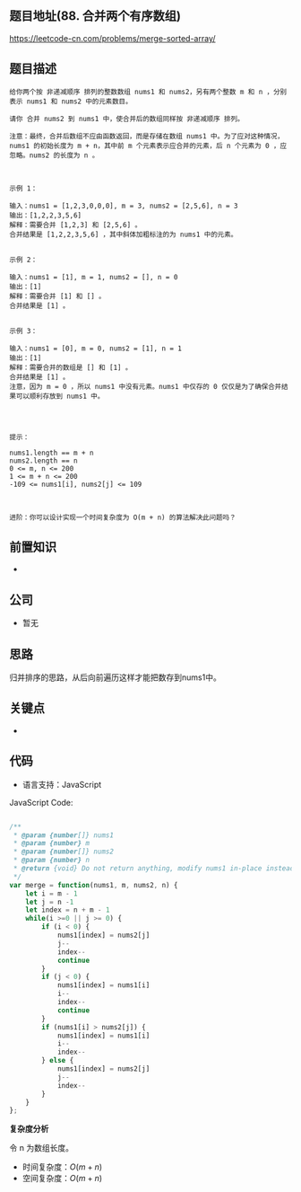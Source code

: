 
## 题目地址(88. 合并两个有序数组)

https://leetcode-cn.com/problems/merge-sorted-array/

## 题目描述

```
给你两个按 非递减顺序 排列的整数数组 nums1 和 nums2，另有两个整数 m 和 n ，分别表示 nums1 和 nums2 中的元素数目。

请你 合并 nums2 到 nums1 中，使合并后的数组同样按 非递减顺序 排列。

注意：最终，合并后数组不应由函数返回，而是存储在数组 nums1 中。为了应对这种情况，nums1 的初始长度为 m + n，其中前 m 个元素表示应合并的元素，后 n 个元素为 0 ，应忽略。nums2 的长度为 n 。

 

示例 1：

输入：nums1 = [1,2,3,0,0,0], m = 3, nums2 = [2,5,6], n = 3
输出：[1,2,2,3,5,6]
解释：需要合并 [1,2,3] 和 [2,5,6] 。
合并结果是 [1,2,2,3,5,6] ，其中斜体加粗标注的为 nums1 中的元素。


示例 2：

输入：nums1 = [1], m = 1, nums2 = [], n = 0
输出：[1]
解释：需要合并 [1] 和 [] 。
合并结果是 [1] 。


示例 3：

输入：nums1 = [0], m = 0, nums2 = [1], n = 1
输出：[1]
解释：需要合并的数组是 [] 和 [1] 。
合并结果是 [1] 。
注意，因为 m = 0 ，所以 nums1 中没有元素。nums1 中仅存的 0 仅仅是为了确保合并结果可以顺利存放到 nums1 中。


 

提示：

nums1.length == m + n
nums2.length == n
0 <= m, n <= 200
1 <= m + n <= 200
-109 <= nums1[i], nums2[j] <= 109

 

进阶：你可以设计实现一个时间复杂度为 O(m + n) 的算法解决此问题吗？
```

## 前置知识

- 

## 公司

- 暂无

## 思路

归并排序的思路，从后向前遍历这样才能把数存到nums1中。

## 关键点

-  

## 代码

- 语言支持：JavaScript

JavaScript Code:

```javascript

/**
 * @param {number[]} nums1
 * @param {number} m
 * @param {number[]} nums2
 * @param {number} n
 * @return {void} Do not return anything, modify nums1 in-place instead.
 */
var merge = function(nums1, m, nums2, n) {
    let i = m - 1
    let j = n -1
    let index = n + m - 1
    while(i >=0 || j >= 0) {
        if (i < 0) {
            nums1[index] = nums2[j]
            j--
            index--
            continue 
        }
        if (j < 0) {
            nums1[index] = nums1[i]
            i--
            index--
            continue 
        }
        if (nums1[i] > nums2[j]) {
            nums1[index] = nums1[i]
            i--
            index--
        } else {
            nums1[index] = nums2[j]
            j--
            index--
        }
    }
};

```


**复杂度分析**

令 n 为数组长度。

- 时间复杂度：$O(m+n)$
- 空间复杂度：$O(m+n)$


